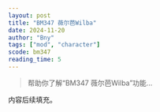 ```yaml
---
layout: post
title: "BM347 薇尔芭Wilba"
date: 2024-11-20
author: "Bny"
tags: ["mod", "character"]
scode: bm347
reading_time: 5
---
```


> 帮助你了解“BM347 薇尔芭Wilba”功能...

内容后续填充。
